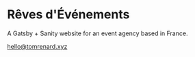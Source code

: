# Rêves d'Événements

A Gatsby + Sanity website for an event agency based in France.

hello@tomrenard.xyz
